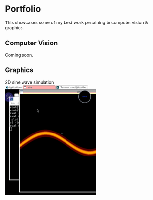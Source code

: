 # Portfolio
This showcases some of my best work pertaining to computer vision & graphics.

## Computer Vision
Coming soon.

## Graphics
2D sine wave simulation
<br />
![Sine](sine.gif)
